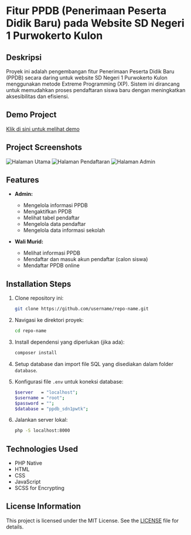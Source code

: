 # Fitur PPDB (Penerimaan Peserta Didik Baru) pada Website SD Negeri 1 Purwokerto Kulon

## Deskripsi
Proyek ini adalah pengembangan fitur Penerimaan Peserta Didik Baru (PPDB) secara daring untuk website SD Negeri 1 Purwokerto Kulon menggunakan metode Extreme Programming (XP). Sistem ini dirancang untuk memudahkan proses pendaftaran siswa baru dengan meningkatkan aksesibilitas dan efisiensi.

## Demo Project
[Klik di sini untuk melihat demo](https://example.com/demo)

## Project Screenshots
![Halaman Utama](screenshots/homepage.png)
![Halaman Pendaftaran](screenshots/registration.png)
![Halaman Admin](screenshots/admin.png)

## Features
- **Admin:**
  - Mengelola informasi PPDB
  - Mengaktifkan PPDB
  - Melihat tabel pendaftar
  - Mengelola data pendaftar
  - Mengelola data informasi sekolah

- **Wali Murid:**
  - Melihat informasi PPDB
  - Mendaftar dan masuk akun pendaftar (calon siswa)
  - Mendaftar PPDB online

## Installation Steps
1. Clone repository ini:
    ```bash
    git clone https://github.com/username/repo-name.git
    ```
2. Navigasi ke direktori proyek:
    ```bash
    cd repo-name
    ```
3. Install dependensi yang diperlukan (jika ada):
    ```bash
    composer install
    ```
4. Setup database dan import file SQL yang disediakan dalam folder `database`.

5. Konfigurasi file `.env` untuk koneksi database:
    ```bash
    $server   = "localhost";
    $username = "root";
    $password = "";
    $database = "ppdb_sdn1pwtk";
    ```

6. Jalankan server lokal:
    ```bash
    php -S localhost:8000
    ```

## Technologies Used
- PHP Native
- HTML
- CSS
- JavaScript
- SCSS for Encrypting

## License Information
This project is licensed under the MIT License. See the [LICENSE](LICENSE) file for details.
